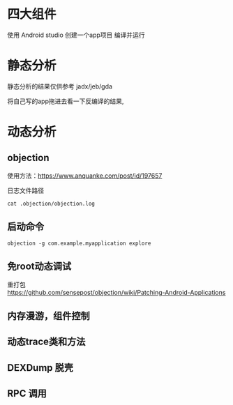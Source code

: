 # 四大组件
使用 Android studio 创建一个app项目
编译并运行

# 静态分析
静态分析的结果仅供参考
jadx/jeb/gda

将自己写的app拖进去看一下反编译的结果,

# 动态分析
## objection
使用方法：https://www.anquanke.com/post/id/197657

日志文件路径
```shell
cat .objection/objection.log
```

## 启动命令
```shell
objection -g com.example.myapplication explore
```

## 免root动态调试
重打包 \
https://github.com/sensepost/objection/wiki/Patching-Android-Applications

## 内存漫游，组件控制

## 动态trace类和方法

## DEXDump 脱壳

## RPC 调用